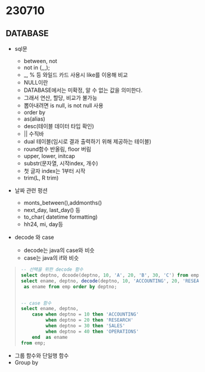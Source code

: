 ﻿
# 230710

## DATABASE
  
  - sql문

    - between, not
    - not in (,,,);
    - _, % 등 와일드 카드 사용시 like를 이용해 비교
    - NULL이란 
    - DATABASE에서는 미확정, 알 수 없는 값을 의미한다.
    - 그래서 연산, 할당, 비교가 불가능
    - 뽑아내려면 is null, is not null 사용
    - order by
    - as(alias)
    - desc(테이블 데이터 타입 확인)
    - || 수직바
    - dual 테이블(임시로 결과 출력하기 위해 제공하는 테이블)
    - round함수 반올림, floor 버림
    - upper, lower, initcap
    - substr(문자열, 시작index, 개수)
    - 첫 글자 index는 1부터 시작
    - trim(L, R trim)
  
  - 날짜 관련 펑션
    - monts_between(),addmonths()
    - next_day, last_day() 등
    - to_char( datetime formatting)
    - hh24, mi, day등 

  - decode 와 case
    - decode는 java의 case와 비슷
    - case는 java의 if와 비슷

  > ```sql
  > -- 선택을 위한 decode 함수
  > select deptno, dcoode(deptno, 10, 'A', 20, 'B', 30, 'C') from emp order by deptno;
  > select ename, deptno, decode(deptno, 10, 'ACCOUNTING', 20, 'RESEARCH', 30, 'SALES', 40, 'OPERATIONS')
  >  as ename from emp order by deptno;
  >
  >
  > -- case 함수
  > select ename, deptno,
  >     case when deptno = 10 then 'ACCOUNTING'
  >          when deptno = 20 then 'RESEARCH'
  >          when deptno = 30 then 'SALES'
  >          when deptno = 40 then 'OPERATIONS'
  >     end  as ename
  > from emp;
  > ```

  - 그룹 함수와 단일행 함수
  - Group by